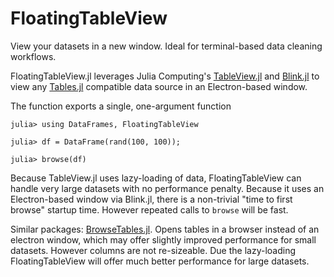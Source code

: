 # FloatingTableView

View your datasets in a new window. Ideal for terminal-based data cleaning workflows. 

FloatingTableView.jl leverages Julia Computing's [TableView.jl](https://github.com/JuliaComputing/TableView.jl) and [Blink.jl](https://github.com/JuliaGizmos/Blink.jl) to view any [Tables.jl](https://github.com/JuliaData/Tables.jl) compatible data source in an Electron-based window. 

The function exports a single, one-argument function 

```
julia> using DataFrames, FloatingTableView

julia> df = DataFrame(rand(100, 100));

julia> browse(df)
```

Because TableView.jl uses lazy-loading of data, FloatingTableView can handle very large datasets with no performance penalty. Because it uses an Electron-based window via Blink.jl, there is a non-trivial "time to first browse" startup time. However repeated calls to `browse` will be fast. 

Similar packages: [BrowseTables.jl](https://github.com/tpapp/BrowseTables.jl). Opens tables in a browser instead of an electron window, which may offer slightly improved performance for small datasets. However columns are not re-sizeable. Due the lazy-loading FloatingTableView will offer much better performance for large datasets. 


